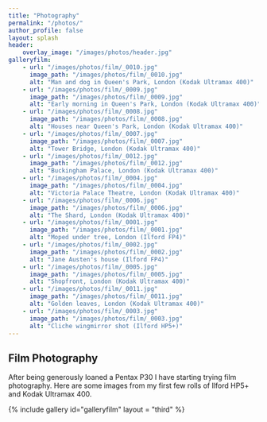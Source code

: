 ```yaml
---
title: "Photography"
permalink: "/photos/"
author_profile: false
layout: splash
header:
    overlay_image: "/images/photos/header.jpg"
galleryfilm:
    - url: "/images/photos/film/_0010.jpg"
      image_path: "/images/photos/film/_0010.jpg"
      alt: "Man and dog in Queen's Park, London (Kodak Ultramax 400)"
    - url: "/images/photos/film/_0009.jpg"
      image_path: "/images/photos/film/_0009.jpg"
      alt: "Early morning in Queen's Park, London (Kodak Ultramax 400)"
    - url: "/images/photos/film/_0008.jpg"
      image_path: "/images/photos/film/_0008.jpg"
      alt: "Houses near Queen's Park, London (Kodak Ultramax 400)"
    - url: "/images/photos/film/_0007.jpg"
      image_path: "/images/photos/film/_0007.jpg"
      alt: "Tower Bridge, London (Kodak Ultramax 400)"
    - url: "/images/photos/film/_0012.jpg"
      image_path: "/images/photos/film/_0012.jpg"
      alt: "Buckingham Palace, London (Kodak Ultramax 400)"
    - url: "/images/photos/film/_0004.jpg"
      image_path: "/images/photos/film/_0004.jpg"
      alt: "Victoria Palace Theatre, London (Kodak Ultramax 400)"
    - url: "/images/photos/film/_0006.jpg"
      image_path: "/images/photos/film/_0006.jpg"
      alt: "The Shard, London (Kodak Ultramax 400)"
    - url: "/images/photos/film/_0001.jpg"
      image_path: "/images/photos/film/_0001.jpg"
      alt: "Moped under tree, London (Ilford FP4)"
    - url: "/images/photos/film/_0002.jpg"
      image_path: "/images/photos/film/_0002.jpg"
      alt: "Jane Austen's house (Ilford FP4)"
    - url: "/images/photos/film/_0005.jpg"
      image_path: "/images/photos/film/_0005.jpg"
      alt: "Shopfront, London (Kodak Ultramax 400)"
    - url: "/images/photos/film/_0011.jpg"
      image_path: "/images/photos/film/_0011.jpg"
      alt: "Golden leaves, London (Kodak Ultramax 400)"
    - url: "/images/photos/film/_0003.jpg"
      image_path: "/images/photos/film/_0003.jpg"
      alt: "Cliche wingmirror shot (Ilford HP5+)"
---
```


## Film Photography

After being generously loaned a Pentax P30 I have starting trying film photography. Here are some images from my first few rolls of Ilford HP5+ and Kodak Ultramax 400.

{% include gallery id="galleryfilm" layout = "third" %}

<!-- ## Nature -->

<!-- {% include gallery id="gallerynature" layout = "third" %} -->
